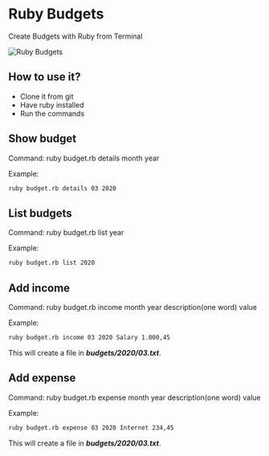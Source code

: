 # Ruby Budgets

Create Budgets with Ruby from Terminal

![Ruby Budgets](budget.gif)

## How to use it?

- Clone it from git
- Have ruby installed
- Run the commands

## Show budget

Command: ruby budget.rb details month year

Example: 

```sh
ruby budget.rb details 03 2020
```

## List budgets

Command: ruby budget.rb list year

Example:

```sh
ruby budget.rb list 2020
```

## Add income

Command: ruby budget.rb income month year description(one word) value

Example:

```sh
ruby budget.rb income 03 2020 Salary 1.000,45
```

This will create a file in ***budgets/2020/03.txt***.

## Add expense

Command: ruby budget.rb expense month year description(one word) value

Example:

```sh
ruby budget.rb expense 03 2020 Internet 234,45
```

This will create a file in ***budgets/2020/03.txt***.
